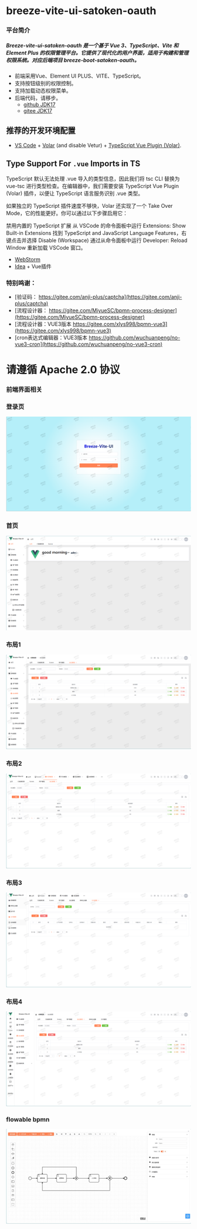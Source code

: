 # breeze-vite-ui-satoken-oauth

### 平台简介

##### Breeze-vite-ui-satoken-oauth 是一个基于 Vue 3、TypeScript、Vite 和 Element Plus 的权限管理平台。它提供了现代化的用户界面，适用于构建和管理权限系统。对应后端项目 breeze-boot-satoken-oauth。

- 前端采用Vue、Element UI PLUS、VITE、TypeScript。
- 支持按钮级别的权限控制。
- 支持加载动态权限菜单。
- 后端代码，请移步。
  - [github JDK17](https://github.com/breeze-bootbreeze-boot-satoken-oauth.git)
  - [gitee JDK17](https://gitee.com/breeze-bootbreeze-boot-satoken-oauth.git)

## 推荐的开发环境配置

- [VS Code](https://code.visualstudio.com/) + [Volar](https://marketplace.visualstudio.com/items?itemName=Vue.volar) (and disable Vetur) + [TypeScript Vue Plugin (Volar)](https://marketplace.visualstudio.com/items?itemName=Vue.vscode-typescript-vue-plugin).

## Type Support For `.vue` Imports in TS

TypeScript 默认无法处理 .vue 导入的类型信息，因此我们将 tsc CLI 替换为 vue-tsc 进行类型检查。在编辑器中，我们需要安装 TypeScript Vue Plugin (Volar) 插件，以便让 TypeScript 语言服务识别 .vue 类型。

如果独立的 TypeScript 插件速度不够快，Volar 还实现了一个 Take Over Mode，它的性能更好。你可以通过以下步骤启用它：

禁用内置的 TypeScript 扩展
从 VSCode 的命令面板中运行 Extensions: Show Built-in Extensions
找到 TypeScript and JavaScript Language Features，右键点击并选择 Disable (Workspace)
通过从命令面板中运行 Developer: Reload Window 重新加载 VSCode 窗口。

- [WebStorm](https://www.jetbrains.com/webstorm/download)
- [Idea](https://www.jetbrains.com/idea/download) + Vue插件

### 特别鸣谢：

- [验证码： https://gitee.com/anji-plus/captcha](https://gitee.com/anji-plus/captcha)
- [流程设计器： https://gitee.com/MiyueSC/bpmn-process-designer](https://gitee.com/MiyueSC/bpmn-process-designer)
- [流程设计器：VUE3版本 https://gitee.com/xlys998/bpmn-vue3](https://gitee.com/xlys998/bpmn-vue3)
- [cron表达式编辑器：VUE3版本 https://github.com/wuchuanpeng/no-vue3-cron](https://github.com/wuchuanpeng/no-vue3-cron)

# 请遵循 Apache 2.0 协议

### 前端界面相关

### 登录页

![login.png](doc/images/login.png)

### 首页

![home.png](doc/images/home.png)

### 布局1

![img_1.png](doc/images/img_1.png)

### 布局2

![img_2.png](doc/images/img_2.png)

### 布局3

![img_3.png](doc/images/img_3.png)

### 布局4

![img_4.png](doc/images/img_4.png)

### flowable bpmn

![flowable bpmn](doc/images/flowable.jpg)

